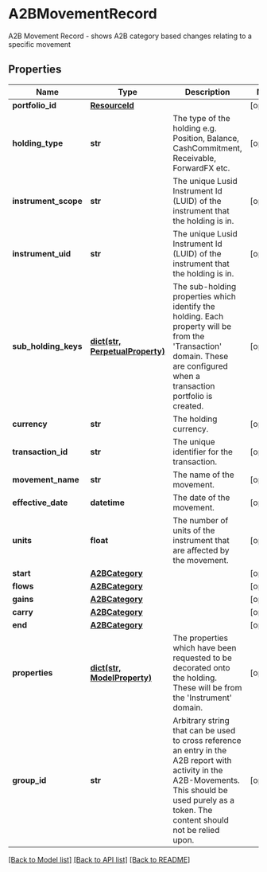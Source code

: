 # A2BMovementRecord

A2B Movement Record - shows A2B category based changes relating to a specific movement

## Properties
Name | Type | Description | Notes
------------ | ------------- | ------------- | -------------
**portfolio_id** | [**ResourceId**](ResourceId.md) |  | [optional] 
**holding_type** | **str** | The type of the holding e.g. Position, Balance, CashCommitment, Receivable, ForwardFX etc. | [optional] 
**instrument_scope** | **str** | The unique Lusid Instrument Id (LUID) of the instrument that the holding is in. | [optional] 
**instrument_uid** | **str** | The unique Lusid Instrument Id (LUID) of the instrument that the holding is in. | [optional] 
**sub_holding_keys** | [**dict(str, PerpetualProperty)**](PerpetualProperty.md) | The sub-holding properties which identify the holding. Each property will be from the &#39;Transaction&#39; domain. These are configured when a transaction portfolio is created. | [optional] 
**currency** | **str** | The holding currency. | [optional] 
**transaction_id** | **str** | The unique identifier for the transaction. | [optional] 
**movement_name** | **str** | The name of the movement. | [optional] 
**effective_date** | **datetime** | The date of the movement. | [optional] 
**units** | **float** | The number of units of the instrument that are affected by the movement. | [optional] 
**start** | [**A2BCategory**](A2BCategory.md) |  | [optional] 
**flows** | [**A2BCategory**](A2BCategory.md) |  | [optional] 
**gains** | [**A2BCategory**](A2BCategory.md) |  | [optional] 
**carry** | [**A2BCategory**](A2BCategory.md) |  | [optional] 
**end** | [**A2BCategory**](A2BCategory.md) |  | [optional] 
**properties** | [**dict(str, ModelProperty)**](ModelProperty.md) | The properties which have been requested to be decorated onto the holding. These will be from the &#39;Instrument&#39; domain. | [optional] 
**group_id** | **str** | Arbitrary string that can be used to cross reference an entry in the A2B report with activity in the A2B-Movements. This should be used purely as a token. The content should not be relied upon. | [optional] 

[[Back to Model list]](../README.md#documentation-for-models) [[Back to API list]](../README.md#documentation-for-api-endpoints) [[Back to README]](../README.md)


